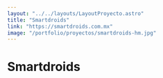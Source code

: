 ```yaml
---
layout: "../../layouts/LayoutProyecto.astro"
title: "Smartdroids"
link: "https://smartdroids.com.mx"
image: "/portfolio/proyectos/smartdroids-hm.jpg"
---
```

# Smartdroids